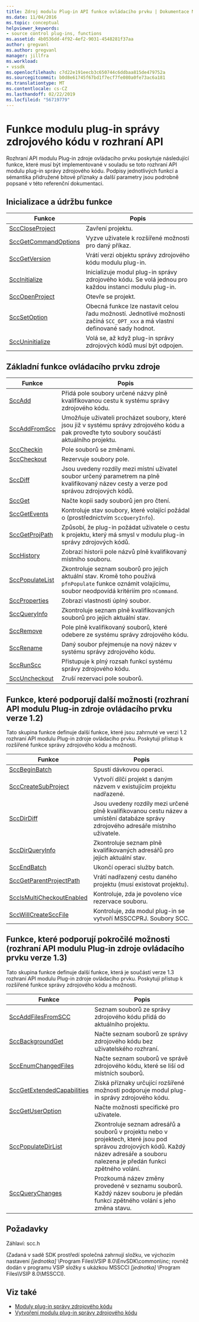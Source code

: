 ```yaml
---
title: Zdroj modulu Plug-in API funkce ovládacího prvku | Dokumentace Microsoftu
ms.date: 11/04/2016
ms.topic: conceptual
helpviewer_keywords:
- source control plug-ins, functions
ms.assetid: 4b0536dd-4f92-4ef2-9031-4548281f37aa
author: gregvanl
ms.author: gregvanl
manager: jillfra
ms.workload:
- vssdk
ms.openlocfilehash: c7d22e191eecb3c650744c6ddbaa815de479752a
ms.sourcegitcommit: b0d8e61745f67bd1f7ecf7fe080a0fe73ac6a181
ms.translationtype: MT
ms.contentlocale: cs-CZ
ms.lasthandoff: 02/22/2019
ms.locfileid: "56719779"
---
```

# <a name="source-control-plug-in-api-functions"></a>Funkce modulu plug-in správy zdrojového kódu v rozhraní API
Rozhraní API modulu Plug-in zdroje ovládacího prvku poskytuje následující funkce, které musí být implementované v souladu se toto rozhraní API modulu plug-in správy zdrojového kódu. Podpisy jednotlivých funkcí a sémantika přidružené bitové příznaky a další parametry jsou podrobně popsané v této referenční dokumentaci.

## <a name="initialization-and-housekeeping-functions"></a>Inicializace a údržbu funkce

|Funkce|Popis|
|--------------|-----------------|
|[SccCloseProject](../extensibility/scccloseproject-function.md)|Zavření projektu.|
|[SccGetCommandOptions](../extensibility/sccgetcommandoptions-function.md)|Vyzve uživatele k rozšířené možnosti pro daný příkaz.|
|[SccGetVersion](../extensibility/sccgetversion-function.md)|Vrátí verzi objektu správy zdrojového kódu modulu plug-in.|
|[SccInitialize](../extensibility/sccinitialize-function.md)|Inicializuje modul plug-in správy zdrojového kódu. Se volá jednou pro každou instanci modulu plug-in.|
|[SccOpenProject](../extensibility/sccopenproject-function.md)|Otevře se projekt.|
|[SccSetOption](../extensibility/sccsetoption-function.md)|Obecná funkce lze nastavit celou řadu možností. Jednotlivé možnosti začíná `SCC_OPT_xxx` a má vlastní definované sady hodnot.|
|[SccUninitialize](../extensibility/sccuninitialize-function.md)|Volá se, až když plug-in správy zdrojových kódů musí být odpojen.|

## <a name="core-source-control-functions"></a>Základní funkce ovládacího prvku zdroje

|Funkce|Popis|
|--------------|-----------------|
|[SccAdd](../extensibility/sccadd-function.md)|Přidá pole soubory určené názvy plně kvalifikovanou cestu k systému správy zdrojového kódu.|
|[SccAddFromScc](../extensibility/sccaddfromscc-function.md)|Umožňuje uživateli procházet soubory, které jsou již v systému správy zdrojového kódu a pak proveďte tyto soubory součástí aktuálního projektu.|
|[SccCheckin](../extensibility/scccheckin-function.md)|Pole souborů se změnami.|
|[SccCheckout](../extensibility/scccheckout-function.md)|Rezervuje soubory pole.|
|[SccDiff](../extensibility/sccdiff-function.md)|Jsou uvedeny rozdíly mezi místní uživatel soubor určený parametrem na plně kvalifikovaný název cesty a verze pod správou zdrojových kódů.|
|[SccGet](../extensibility/sccget-function.md)|Načte kopii sady souborů jen pro čtení.|
|[SccGetEvents](../extensibility/sccgetevents-function.md)|Kontroluje stav soubory, které volající požádal o (prostřednictvím `SccQueryInfo`).|
|[SccGetProjPath](../extensibility/sccgetprojpath-function.md)|Způsobí, že plug-in požádat uživatele o cestu k projektu, který má smysl v modulu plug-in správy zdrojových kódů.|
|[SccHistory](../extensibility/scchistory-function.md)|Zobrazí historii pole názvů plně kvalifikovaný místního souboru.|
|[SccPopulateList](../extensibility/sccpopulatelist-function.md)|Zkontroluje seznam souborů pro jejich aktuální stav. Kromě toho používá `pfnPopulate` funkce oznámit volajícímu, soubor neodpovídá kritériím pro `nCommand`.|
|[SccProperties](../extensibility/sccproperties-function.md)|Zobrazí vlastnosti úplný soubor.|
|[SccQueryInfo](../extensibility/sccqueryinfo-function.md)|Zkontroluje seznam plně kvalifikovaných souborů pro jejich aktuální stav.|
|[SccRemove](../extensibility/sccremove-function.md)|Pole plně kvalifikovaný souborů, které odebere ze systému správy zdrojového kódu.|
|[SccRename](../extensibility/sccrename-function.md)|Daný soubor přejmenuje na nový název v systému správy zdrojového kódu.|
|[SccRunScc](../extensibility/sccrunscc-function.md)|Přistupuje k plný rozsah funkcí systému správy zdrojového kódu.|
|[SccUncheckout](../extensibility/sccuncheckout-function.md)|Zruší rezervaci pole souborů.|

## <a name="functions-that-support-additional-capability-version-12-of-the-source-control-plug-in-api"></a>Funkce, které podporují další možnosti (rozhraní API modulu Plug-in zdroje ovládacího prvku verze 1.2)
 Tato skupina funkce definuje další funkce, které jsou zahrnuté ve verzi 1.2 rozhraní API modulu Plug-in zdroje ovládacího prvku. Poskytují přístup k rozšířené funkce správy zdrojového kódu a možnosti.

|Funkce|Popis|
|--------------|-----------------|
|[SccBeginBatch](../extensibility/sccbeginbatch-function.md)|Spustí dávkovou operaci.|
|[SccCreateSubProject](../extensibility/scccreatesubproject-function.md)|Vytvoří dílčí projekt s daným názvem v existujícím projektu nadřazené.|
|[SccDirDiff](../extensibility/sccdirdiff-function.md)|Jsou uvedeny rozdíly mezi určené plně kvalifikovanou cestu název a umístění databáze správy zdrojového adresáře místního uživatele.|
|[SccDirQueryInfo](../extensibility/sccdirqueryinfo-function.md)|Zkontroluje seznam plně kvalifikovaných adresářů pro jejich aktuální stav.|
|[SccEndBatch](../extensibility/sccendbatch-function.md)|Ukončí operaci služby batch.|
|[SccGetParentProjectPath](../extensibility/sccgetparentprojectpath-function.md)|Vrátí nadřazený cestu daného projektu (musí existovat projektu).|
|[SccIsMultiCheckoutEnabled](../extensibility/sccismulticheckoutenabled-function.md)|Kontroluje, zda je povoleno více rezervace souboru.|
|[SccWillCreateSccFile](../extensibility/sccwillcreatesccfile-function.md)|Kontroluje, zda modul plug-in se vytvoří MSSCCPRJ. Soubory SCC.|

## <a name="functions-that-support-advanced-capability-version-13-of-the-source-control-plug-in-api"></a>Funkce, které podporují pokročilé možnosti (rozhraní API modulu Plug-in zdroje ovládacího prvku verze 1.3)
 Tato skupina funkce definuje další funkce, která je součástí verze 1.3 rozhraní API modulu Plug-in zdroje ovládacího prvku. Poskytují přístup k rozšířené funkce správy zdrojového kódu a možnosti.

|Funkce|Popis|
|--------------|-----------------|
|[SccAddFilesFromSCC](../extensibility/sccaddfilesfromscc-function.md)|Seznam souborů ze správy zdrojového kódu přidá do aktuálního projektu.|
|[SccBackgroundGet](../extensibility/sccbackgroundget-function.md)|Načte seznam souborů ze správy zdrojového kódu bez uživatelského rozhraní.|
|[SccEnumChangedFiles](../extensibility/sccenumchangedfiles-function.md)|Načte seznam souborů ve správě zdrojového kódu, které se liší od místních souborů.|
|[SccGetExtendedCapabilities](../extensibility/sccgetextendedcapabilities-function.md)|Získá příznaky určující rozšířené možnosti podporuje modul plug-in správy zdrojového kódu.|
|[SccGetUserOption](../extensibility/sccgetuseroption-function.md)|Načte možnosti specifické pro uživatele.|
|[SccPopulateDirList](../extensibility/sccpopulatedirlist-function.md)|Zkontroluje seznam adresářů a souborů v projektu nebo v projektech, které jsou pod správou zdrojových kódů. Každý název adresáře a souboru nalezena je předán funkci zpětného volání.|
|[SccQueryChanges](../extensibility/sccquerychanges-function.md)|Prozkoumá název změny provedené v seznamu souborů. Každý název souboru je předán funkci zpětného volání s jeho změna stavu.|

## <a name="requirements"></a>Požadavky
 Záhlaví: scc.h

 (Zadaná v sadě SDK prostředí společná zahrnují složku, ve výchozím nastavení *[jednotka]* \Program Files\VSIP 8.0\EnvSDK\common\inc; rovněž dodán v programu VSIP složky s ukázkou MSSCCI *[jednotka]* \Program Files\VSIP 8.0\MSSCCI).

## <a name="see-also"></a>Viz také
- [Moduly plug-in správy zdrojového kódu](../extensibility/source-control-plug-ins.md)
- [Vytvoření modulu plug-in správy zdrojového kódu](../extensibility/internals/creating-a-source-control-plug-in.md)